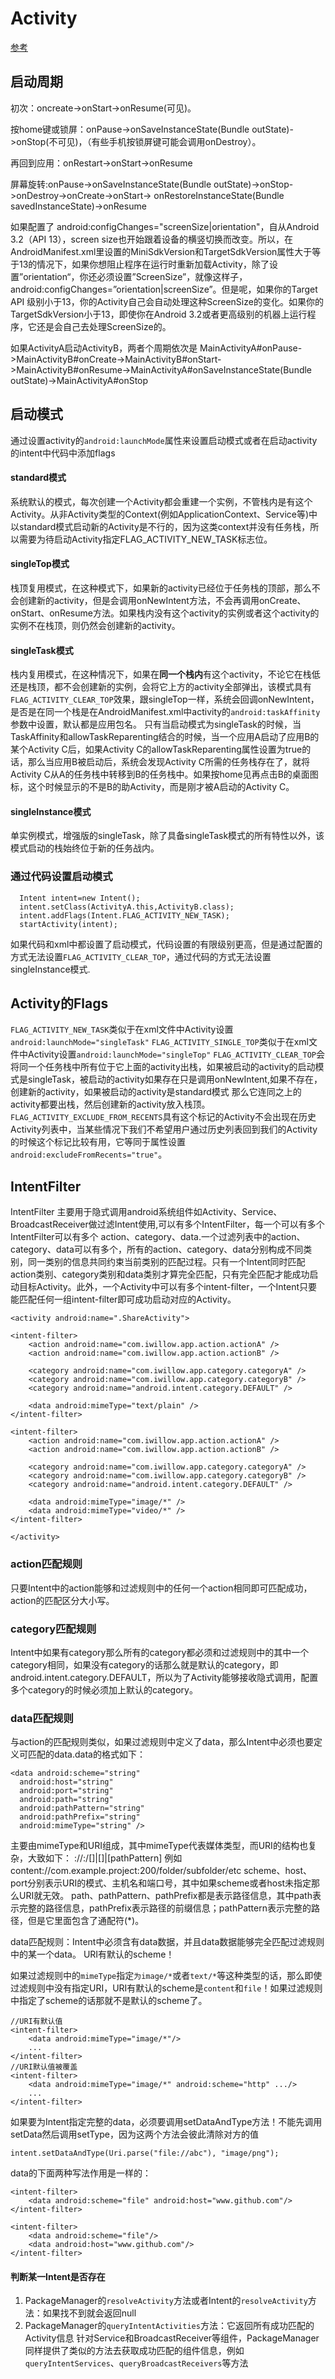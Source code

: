 # Activity

[参考](http://javayhu.me/blog/2015/11/30/art-of-android-development-reading-notes-1/)

## 启动周期

初次：oncreate->onStart->onResume(可见)。

按home键或锁屏：onPause->onSaveInstanceState(Bundle outState)->onStop(不可见)，（有些手机按锁屏键可能会调用onDestroy）。

再回到应用：onRestart->onStart->onResume

屏幕旋转:onPause->onSaveInstanceState(Bundle outState)->onStop->onDestroy->onCreate->onStart-> onRestoreInstanceState(Bundle savedInstanceState)->onResume

如果配置了 android:configChanges="screenSize|orientation"，自从Android 3.2（API 13），screen size也开始跟着设备的横竖切换而改变。所以，在AndroidManifest.xml里设置的MiniSdkVersion和TargetSdkVersion属性大于等于13的情况下，如果你想阻止程序在运行时重新加载Activity，除了设置”orientation“，你还必须设置”ScreenSize”，就像这样子，android:configChanges=”orientation|screenSize”。但是呢，如果你的Target API 级别小于13，你的Activity自己会自动处理这种ScreenSize的变化。如果你的TargetSdkVersion小于13，即使你在Android 3.2或者更高级别的机器上运行程序，它还是会自己去处理ScreenSize的。

如果ActivityA启动ActivityB，两者个周期依次是
MainActivityA#onPause->MainActivityB#onCreate->MainActivityB#onStart->MainActivityB#onResume->MainActivityA#onSaveInstanceState(Bundle outState)->MainActivityA#onStop


## 启动模式
通过设置activity的`android:launchMode`属性来设置启动模式或者在启动activity的intent中代码中添加flags

#### standard模式
系统默认的模式，每次创建一个Activity都会重建一个实例，不管栈内是有这个Activity。从非Activity类型的Context(例如ApplicationContext、Service等)中以standard模式启动新的Activity是不行的，因为这类context并没有任务栈，所以需要为待启动Activity指定FLAG_ACTIVITY_NEW_TASK标志位。

#### singleTop模式
栈顶复用模式，在这种模式下，如果新的activity已经位于任务栈的顶部，那么不会创建新的activity，但是会调用onNewIntent方法，不会再调用onCreate、onStart、onResume方法。如果栈内没有这个activity的实例或者这个activity的实例不在栈顶，则仍然会创建新的activity。

#### singleTask模式
栈内复用模式，在这种情况下，如果在**同一个栈内**有这个activity，不论它在栈低还是栈顶，都不会创建新的实例，会将它上方的activity全部弹出，该模式具有`FLAG_ACTIVITY_CLEAR_TOP`效果，跟singleTop一样，系统会回调onNewIntent，是否是在同一个栈是在AndroidManifest.xml中activity的`android:taskAffinity`参数中设置，默认都是应用包名。
只有当启动模式为singleTask的时候，当TaskAffinity和allowTaskReparenting结合的时候，当一个应用A启动了应用B的某个Activity C后，如果Activity C的allowTaskReparenting属性设置为true的话，那么当应用B被启动后，系统会发现Activity C所需的任务栈存在了，就将Activity C从A的任务栈中转移到B的任务栈中。如果按home见再点击B的桌面图标，这个时候显示的不是B的助Activity，而是刚才被A启动的Activity C。

#### singleInstance模式

单实例模式，增强版的singleTask，除了具备singleTask模式的所有特性以外，该模式启动的栈始终位于新的任务战内。

### 通过代码设置启动模式

```
  Intent intent=new Intent();
  intent.setClass(ActivityA.this,ActivityB.class);
  intent.addFlags(Intent.FLAG_ACTIVITY_NEW_TASK);
  startActivity(intent);
```
如果代码和xml中都设置了启动模式，代码设置的有限级别更高，但是通过配置的方式无法设置`FLAG_ACTIVITY_CLEAR_TOP`，通过代码的方式无法设置singleInstance模式.
## Activity的Flags
`FLAG_ACTIVITY_NEW_TASK`类似于在xml文件中Activity设置`android:launchMode="singleTask"`
`FLAG_ACTIVITY_SINGLE_TOP`类似于在xml文件中Activity设置`android:launchMode="singleTop"`
`FLAG_ACTIVITY_CLEAR_TOP`会将同一个任务栈中所有位于它上面的activity出栈，如果被启动的activity的启动模式是singleTask，被启动的activity如果存在只是调用onNewIntent,如果不存在，创建新的activity，如果被启动的activity是standard模式
那么它连同之上的activity都要出栈，然后创建新的activity放入栈顶。
`FLAG_ACTIVITY_EXCLUDE_FROM_RECENTS`具有这个标记的Activity不会出现在历史Activity列表中，当某些情况下我们不希望用户通过历史列表回到我们的Activity的时候这个标记比较有用，它等同于属性设置`android:excludeFromRecents="true"`。


## IntentFilter
IntentFilter 主要用于隐式调用android系统组件如Activity、Service、BroadcastReceiver做过滤Intent使用,可以有多个IntentFilter，每一个可以有多个IntentFilter可以有多个
action、category、data.一个过滤列表中的action、category、data可以有多个，所有的action、category、data分别构成不同类别，同一类别的信息共同约束当前类别的匹配过程。只有一个Intent同时匹配action类别、category类别和data类别才算完全匹配，只有完全匹配才能成功启动目标Activity。此外，一个Activity中可以有多个intent-filter，一个Intent只要能匹配任何一组intent-filter即可成功启动对应的Activity。
```
<activity android:name=".ShareActivity">

<intent-filter>
    <action android:name="com.iwillow.app.action.actionA" />
    <action android:name="com.iwillow.app.action.actionB" />

    <category android:name="com.iwillow.app.category.categoryA" />
    <category android:name="com.iwillow.app.category.categoryB" />
    <category android:name="android.intent.category.DEFAULT" />

    <data android:mimeType="text/plain" />
</intent-filter>

<intent-filter>
    <action android:name="com.iwillow.app.action.actionA" />
    <action android:name="com.iwillow.app.action.actionB" />

    <category android:name="com.iwillow.app.category.categoryA" />
    <category android:name="com.iwillow.app.category.categoryB" />
    <category android:name="android.intent.category.DEFAULT" />

    <data android:mimeType="image/*" />
	<data android:mimeType="video/*" />
</intent-filter>

</activity>
```
### action匹配规则
只要Intent中的action能够和过滤规则中的任何一个action相同即可匹配成功，action的匹配区分大小写。

### category匹配规则
Intent中如果有category那么所有的category都必须和过滤规则中的其中一个category相同，如果没有category的话那么就是默认的category，即android.intent.category.DEFAULT，所以为了Activity能够接收隐式调用，配置多个category的时候必须加上默认的category。
### data匹配规则
与action的匹配规则类似，如果过滤规则中定义了data，那么Intent中必须也要定义可匹配的data.data的格式如下：
```
<data android:scheme="string"
  android:host="string"
  android:port="string"
  android:path="string"
  android:pathPattern="string"
  android:pathPrefix="string"
  android:mimeType="string" />
```

主要由mimeType和URI组成，其中mimeType代表媒体类型，而URI的结构也复杂，大致如下：
<scheme>://<host>:<port>/[<path>]|[<pathPrefix>]|[pathPattern] 例如content://com.example.project:200/folder/subfolder/etc scheme、host、port分别表示URI的模式、主机名和端口号，其中如果scheme或者host未指定那么URI就无效。 path、pathPattern、pathPrefix都是表示路径信息，其中path表示完整的路径信息，pathPrefix表示路径的前缀信息；pathPattern表示完整的路径，但是它里面包含了通配符(*)。

data匹配规则：Intent中必须含有data数据，并且data数据能够完全匹配过滤规则中的某一个data。
URI有默认的scheme！

如果过滤规则中的`mimeType`指定`为image/*`或者`text/*`等这种类型的话，那么即使过滤规则中没有指定URI，URI有默认的scheme是`content`和`file`！如果过滤规则中指定了scheme的话那就不是默认的scheme了。
```
//URI有默认值
<intent-filter>
    <data android:mimeType="image/*"/>
    ...
</intent-filter>
//URI默认值被覆盖
<intent-filter>
    <data android:mimeType="image/*" android:scheme="http" .../>
    ...
</intent-filter>
```
如果要为Intent指定完整的data，必须要调用setDataAndType方法！不能先调用setData然后调用setType，因为这两个方法会彼此清除对方的值

```
intent.setDataAndType(Uri.parse("file://abc"), "image/png");
```
data的下面两种写法作用是一样的：
```
<intent-filter>
    <data android:scheme="file" android:host="www.github.com"/>
</intent-filter>

<intent-filter>
    <data android:scheme="file"/>
    <data android:host="www.github.com"/>
</intent-filter>
```

#### 判断某一Intent是否存在
1. PackageManager的`resolveActivity`方法或者Intent的`resolveActivity`方法：如果找不到就会返回null
2. PackageManager的`queryIntentActivities`方法：它返回所有成功匹配的Activity信息 针对Service和BroadcastReceiver等组件，PackageManager同样提供了类似的方法去获取成功匹配的组件信息，例如`queryIntentServices`、`queryBroadcastReceivers`等方法
